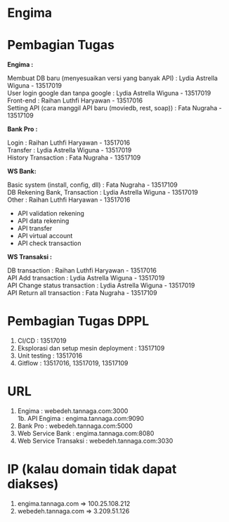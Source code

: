# Engima

# Pembagian Tugas

**Engima :**

Membuat DB baru (menyesuaikan versi yang banyak API)        : Lydia Astrella Wiguna - 13517019<br />
User login google dan tanpa google                          : Lydia Astrella Wiguna - 13517019<br />
Front-end                                                   : Raihan Luthfi Haryawan - 13517016<br />
Setting API (cara manggil API baru (moviedb, rest, soap))   : Fata Nugraha - 13517109<br />

**Bank Pro :**
	
Login               : Raihan Luthfi Haryawan - 13517016<br />
Transfer            : Lydia Astrella Wiguna - 13517019<br />
History Transaction : Fata Nugraha - 13517109<br />

**WS Bank:**

Basic system (install, config, dll)     : Fata Nugraha - 13517109<br />
DB Rekening Bank, Transaction           : Lydia Astrella Wiguna - 13517019<br />
Other                                   : Raihan Luthfi Haryawan - 13517016<br />
* 	API validation rekening
* 	API data rekening
* 	API transfer
* 	API virtual account
* 	API check transaction


**WS Transaksi :**

DB transaction                  : Raihan Luthfi Haryawan - 13517016<br />
API Add transaction             : Lydia Astrella Wiguna - 13517019<br />
API Change status transaction   : Lydia Astrella Wiguna - 13517019<br />
API Return all transaction      : Fata Nugraha - 13517109<br />



# Pembagian Tugas DPPL

1. CI/CD : 13517019
2. Eksplorasi dan setup mesin deployment : 13517109
3. Unit testing : 13517016
4. Gitflow : 13517016, 13517019, 13517109


# URL

1. Engima : webedeh.tannaga.com:3000 <br>
1b. API Engima : engima.tannaga.com:9090
2. Bank Pro : webedeh.tannaga.com:5000
3. Web Service Bank : engima.tannaga.com:8080
4. Web Service Transaksi : webedeh.tannaga.com:3030


# IP (kalau domain tidak dapat diakses)

1. engima.tannaga.com => 100.25.108.212
2. webedeh.tannaga.com => 3.209.51.126